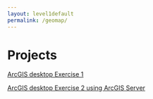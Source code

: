 ```yaml
---
layout: level1default 
permalink: /geomap/
---
```





# Projects

<a href="{{ site.baseurl }}/geomap/ArcGIS-1/">ArcGIS desktop Exercise 1</a>

<a href="{{ site.baseurl }}/geomap/ArcGIS-2/">ArcGIS desktop Exercise 2 using ArcGIS Server</a>